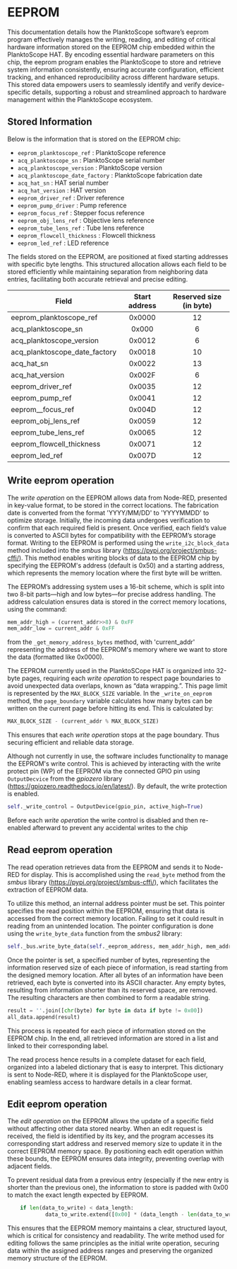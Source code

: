 # EEPROM
This documentation details how the PlanktoScope software’s eeprom program effectively manages the writing, reading, and editing of critical hardware information stored on the EEPROM chip embedded within the PlanktoScope HAT. By encoding essential hardware parameters on this chip, the eeprom program enables the PlanktoScope to store and retrieve system information consistently, ensuring accurate configuration, efficient tracking, and enhanced reproducibility across different hardware setups. This stored data empowers users to seamlessly identify and verify device-specific details, supporting a robust and streamlined approach to hardware management within the PlanktoScope ecosystem.

## Stored Information
Below is the information that is stored on the EEPROM chip:
- `eeprom_planktoscope_ref` : PlanktoScope reference
- `acq_planktoscope_sn` : PlanktoScope serial number
- `acq_planktoscope_version` : PlanktoScope version
- `acq_planktoscope_date_factory` : PlanktoScope fabrication date
- `acq_hat_sn` : HAT serial number
- `acq_hat_version` : HAT version
- `eeprom_driver_ref` : Driver reference
- `eeprom_pump_driver` : Pump reference
- `eeprom_focus_ref` : Stepper focus reference
- `eeprom_obj_lens_ref` : Objective lens reference
- `eeprom_tube_lens_ref` : Tube lens reference
- `eeprom_flowcell_thickness` : Flowcell thickness
- `eeprom_led_ref` : LED reference

The fields stored on the EEPROM, are positioned at fixed starting addresses with specific byte lengths. This structured allocation allows each field to be stored efficiently while maintaining separation from neighboring data entries, facilitating both accurate retrieval and precise editing.

| Field                          | Start address   | Reserved size (in byte) |
|--------------------------------|:---------------:|:-----------------------:|
| eeprom_planktoscope_ref        | 0x0000          | 12                      |
| acq_planktoscope_sn            | 0x000           | 6                       |
| acq_planktoscope_version       | 0x0012          | 6                       |
| acq_planktoscope_date_factory  | 0x0018          | 10                      |
| acq_hat_sn                     | 0x0022          | 13                      |
| acq_hat_version                | 0x002F          | 6                       |
| eeprom_driver_ref              | 0x0035          | 12                      |
| eeprom_pump_ref                | 0x0041          | 12                      |
| eeprom__focus_ref              | 0x004D          | 12                      |
| eeprom_obj_lens_ref            | 0x0059          | 12                      |
| eeprom_tube_lens_ref           | 0x0065          | 12                      |
| eeprom_flowcell_thickness      | 0x0071          | 12                      |
| eeprom_led_ref                 | 0x007D          | 12                      |

## Write eeprom operation
The *write operation* on the EEPROM allows data from Node-RED, presented in key-value format, to be stored in the correct locations. The fabrication date is converted from the format 'YYYY/MM/DD' to 'YYYYMMDD' to optimize storage. 
Initially, the incoming data undergoes verification to confirm that each required field is present. Once verified, each field’s value is converted to ASCII bytes for compatibility with the EEPROM’s storage format. 
Writing to the EEPROM is performed using the `write_i2c_block_data` method included into the *smbus* library (https://pypi.org/project/smbus-cffi/). This method enables writing blocks of data to the EEPROM chip by specifying the EEPROM's address (default is 0x50) and a starting address, which represents the memory location where the first byte will be written.

The EEPROM’s addressing system uses a 16-bit scheme, which is split into two 8-bit parts—high and low bytes—for precise address handling. The address calculation ensures data is stored in the correct memory locations, using the command:

```python
mem_addr_high = (current_addr>>8) & 0xFF
mem_addr_low = current_addr & 0xFF
```
from the `_get_memory_address_bytes` method, with 'current_addr' representing the address of the EEPROM's memory where we want to store the data (formatted like 0x0000).

The EEPROM currently used in the PlanktoSCope HAT is organized into 32-byte pages, requiring each *write operation* to respect page boundaries to avoid unexpected data overlaps, known as “data wrapping.”. This page limit is represented by the `MAX_BLOCK_SIZE` variable.
In the `_write_on_eeprom` method, the `page_boundary` variable calculates how many bytes can be written on the current page before hitting its end. This is calculated by:

```Python
MAX_BLOCK_SIZE - (current_addr % MAX_BLOCK_SIZE)
```
 This ensures that each *write operation* stops at the page boundary. Thus securing efficient and reliable data storage.

Although not currently in use, the software includes functionality to manage the EEPROM's write control. This is achieved by interacting with the write protect pin (WP) of the EEPROM via the connected GPIO pin using `OutputDecvice` from the *gpiozero* library (https://gpiozero.readthedocs.io/en/latest/). By default, the write protection is enabled.

```Python
self._write_control = OutputDevice(gpio_pin, active_high=True)
```

Before each *write operation* the write control is disabled and then re-enabled afterward to prevent any accidental writes to the chip

## Read eeprom operation
The read operation retrieves data from the EEPROM and sends it to Node-RED for display. This is accomplished using the `read_byte` method from the *smbus* library (https://pypi.org/project/smbus-cffi/), which facilitates the extraction of EEPROM data.

To utilize this method, an internal address pointer must be set. This pointer specifies the read position within the EEPROM, ensuring that data is accessed from the correct memory location. Failing to set it could result in reading from an unintended location. 
The pointer configuration is done using the `write_byte_data` function from the *smbus2* library:

```Python
self._bus.write_byte_data(self._eeprom_address, mem_addr_high, mem_addr_low)
``` 
Once the pointer is set, a specified number of bytes, representing the information reserved size of each piece of information, is read starting from the designed memory location. After all bytes of an information have been retrieved, each byte is converted into its ASCII character. Any empty bytes, resulting from information shorter than its reserved space, are removed. The resulting characters are then combined to form a readable string.

```Python
result = ''.join([chr(byte) for byte in data if byte != 0x00])
all_data.append(result)
```

This process is repeated for each piece of information stored on the EEPROM chip. In the end, all retrieved information are stored in a list and linked to their corresponding label.

The read process hence results in a complete dataset for each field, organized into a labeled dictionary that is easy to interpret. This dictionary is sent to Node-RED, where it is displayed for the PlanktoScope user, enabling seamless access to hardware details in a clear format.

## Edit eeprom operation
The *edit operation* on the EEPROM allows the update of a specific field without affecting other data stored nearby. When an edit request is received, the field is identified by its key, and the program accesses its corresponding start address and reserved memory size to update it in the correct EEPROM memory space. By positioning each edit operation within these bounds, the EEPROM ensures data integrity, preventing overlap with adjacent fields.

To prevent residual data from a previous entry (especially if the new entry is shorter than the previous one), the information to store is padded with 0x00 to match the exact length expected by EEPROM.

```Python
    if len(data_to_write) < data_length:
            data_to_write.extend([0x00] * (data_length - len(data_to_write)))
```

 This ensures that the EEPROM memory maintains a clear, structured layout, which is critical for consistency and readability. The write method used for editing follows the same principles as the initial write operation, securing data within the assigned address ranges and preserving the organized memory structure of the EEPROM.
